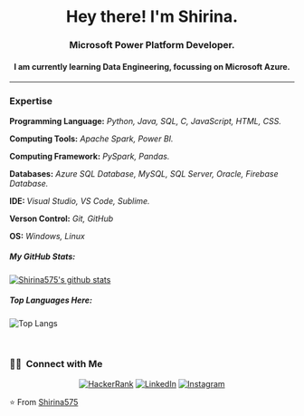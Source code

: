 <h1 align="Center"> Hey there! I'm Shirina.</h1>
<h3 align="Center">Microsoft Power Platform Developer.</h3>
<h4 align="Center"><b>I am currently learning Data Engineering, focussing on Microsoft Azure.</b></h4>

---
<h3>Expertise</h3>
<p><b>Programming Language:</b> <i>Python, Java, SQL, C, JavaScript, HTML, CSS.</i></p>
<p><b>Computing Tools:</b> <i>Apache Spark, Power BI.</i></p>
<p><b>Computing Framework:</b> <i>PySpark, Pandas.</i></p>
<p><b>Databases:</b> <i>Azure SQL Database, MySQL, SQL Server, Oracle, Firebase Database.</i></p>
<p><b>IDE: </b> <i>Visual Studio, VS Code, Sublime.</i></p>
<p><b>Verson Control:</b> <i>Git, GitHub</i></p>
<p><b>OS:</b> <i>Windows, Linux</i></p>

##### My GitHub Stats:

[![Shirina575's github stats](https://github-readme-stats.vercel.app/api?username=Shirina575&count_private=true&show_icons=True)](https://github.com/anuraghazra/github-readme-stats)


##### Top Languages Here:

![Top Langs](https://github-readme-stats.vercel.app/api/top-langs/?username=Shirina575&layout=compact&count_private=true&show_icons=True)



<br/>

<h3> 🤝🏻 &nbsp;Connect with Me </h3>

<p align="center">
<a href="https://www.hackerrank.com/shirina_ete38"><img alt="HackerRank" src="https://img.shields.io/badge/HackerRank-shirina_ete38-37FD12?style=flat-square"></a>
<a href="https://www.linkedin.com/in/mstshirinakhatun/"><img alt="LinkedIn" src="https://img.shields.io/badge/LinkedIn-Mst%20Shirina%20Khatun-blue?style=flat-square&logo=linkedin"></a>
<a href="https://www.instagram.com/scorpion_shirina/"><img alt="Instagram" src="https://img.shields.io/badge/Instagram-scorpion_shirina-blue?style=flat-square&logo=instagram"></a>
</p>

⭐️ From [Shirina575](https://github.com/Shirina575)

